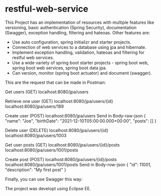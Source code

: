 # restful-web-service

This Project has an implementation of resources with multiple features like versioning, basic authentication (Spring Security), documentation (Swagger), exception handling, filtering and hateoas. Other features are:
-	Use auto configuration, spring initializr and starter projects.
-	Connection of web services to a database using jpa and hibernate.
-	Implement exception handling, validation, hateoas and filtering for restful web services.
-	Use a wide variety of spring boot starter projects - spring boot web, spring boot web services, spring boot data jpa.
-	Can version, monitor (spring boot actuator) and document (swagger).

This are the request that can be made in Postman:

Get users (GET)
localhost:8080/jpa/users

Retrieve one user (GET)
localhost:8080/jpa/users/{id}
localhost:8080/jpa/users/189

Create user (POST)
  localhost:8080/jpa/users
  Send in Body-raw-json
    {
      "name": "Joe",
      "birthDate": "2021-12-10T05:00:00.000+00:00",
      "posts": []
    }       

Delete user (DELETE)
  localhost:8080/jpa/users/{id}
  localhost:8080/jpa/users/1003

Get user posts (GET)
  localhost:8080/jpa/users/{id}/posts
  localhost:8080/jpa/users/1001/posts

Create post (POST)
  localhost:8080/jpa/users/{id}/posts
  localhost:8080/jpa/users/1001/posts
  Send in Body-row-json
    {
      "id": 11001,
      "description": "My first post"
    }     

Finally, you can use Swagger this way:

The project was developt using Eclipse EE.
